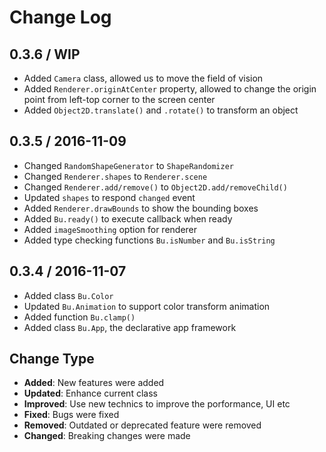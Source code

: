Change Log
==========

## 0.3.6 / WIP

- Added `Camera` class, allowed us to move the field of vision
- Added `Renderer.originAtCenter` property, allowed to change
    the origin point from left-top corner to the screen center
- Added `Object2D.translate()` and `.rotate()` to transform an object

## 0.3.5 / 2016-11-09

- Changed `RandomShapeGenerator` to `ShapeRandomizer`
- Changed `Renderer.shapes` to `Renderer.scene`
- Changed `Renderer.add/remove()` to `Object2D.add/removeChild()`
- Updated `shapes` to respond `changed` event
- Added `Renderer.drawBounds` to show the bounding boxes
- Added `Bu.ready()` to execute callback when ready
- Added `imageSmoothing` option for renderer
- Added type checking functions `Bu.isNumber` and `Bu.isString`


## 0.3.4 / 2016-11-07

- Added class `Bu.Color`
- Updated `Bu.Animation` to support color transform animation
- Added function `Bu.clamp()`
- Added class `Bu.App`, the declarative app framework


## Change Type

- **Added**: New features were added
- **Updated**: Enhance current class
- **Improved**: Use new technics to improve the porformance, UI etc
- **Fixed**: Bugs were fixed
- **Removed**: Outdated or deprecated feature were removed
- **Changed**: Breaking changes were made
